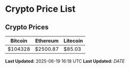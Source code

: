 # Crypto Price List

## Crypto Prices
| Bitcoin | Ethereum | Litecoin |
| ------- | -------- | -------- |
| $104328 | $2500.87 | $85.03 |
**Last Updated:** 2025-06-19 16:18 UTC
**Last Updated:** $DATE$
